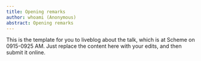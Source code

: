 ```yaml
---
title: Opening remarks
author: whoami (Anonymous)
abstract: Opening remarks
---
```


This is the template for you to liveblog about the talk,
which is at Scheme on 0915-0925 AM.  Just replace the content here
with your edits, and then submit it online.
